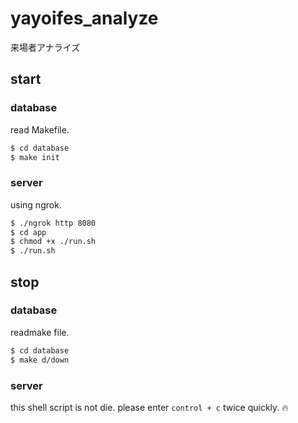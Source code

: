 # yayoifes_analyze
来場者アナライズ

## start
### database
read Makefile.
```sh
$ cd database
$ make init
```

### server
using ngrok.
```sh
$ ./ngrok http 8080
$ cd app
$ chmod +x ./run.sh
$ ./run.sh
```

## stop
### database
readmake file.
```sh
$ cd database
$ make d/down
```

### server
this shell script is not die. please enter `control + c` twice quickly. :fire:
